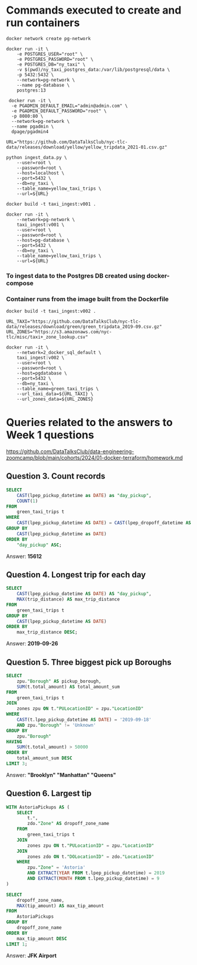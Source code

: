 # Commands executed to create and run containers

```console
docker network create pg-network
```
```console
docker run -it \
    -e POSTGRES_USER="root" \
    -e POSTGRES_PASSWORD="root" \
    -e POSTGRES_DB="ny_taxi" \
    -v $(pwd)/ny_taxi_postgres_data:/var/lib/postgresql/data \
    -p 5432:5432 \
    --network=pg-network \
    --name pg-database \
    postgres:13

 docker run -it \
  -e PGADMIN_DEFAULT_EMAIL="admin@admin.com" \
  -e PGADMIN_DEFAULT_PASSWORD="root" \
  -p 8080:80 \
  --network=pg-network \
  --name pgadmin \
  dpage/pgadmin4
```
```console
URL="https://github.com/DataTalksClub/nyc-tlc-data/releases/download/yellow/yellow_tripdata_2021-01.csv.gz"

python ingest_data.py \
    --user=root \
    --password=root \
    --host=localhost \
    --port=5432 \
    --db=ny_taxi \
    --table_name=yellow_taxi_trips \
    --url=${URL}
```

```console
docker build -t taxi_ingest:v001 .

docker run -it \
    --network=pg-network \
    taxi_ingest:v001 \
    --user=root \
    --password=root \
    --host=pg-database \
    --port=5432 \
    --db=ny_taxi \
    --table_name=yellow_taxi_trips \
    --url=${URL}
```

### To ingest data to the Postgres DB created using docker-compose 
### Container runs from the image built from the Dockerfile

```console
docker build -t taxi_ingest:v002 .

URL_TAXI="https://github.com/DataTalksClub/nyc-tlc-data/releases/download/green/green_tripdata_2019-09.csv.gz"
URL_ZONES="https://s3.amazonaws.com/nyc-tlc/misc/taxi+_zone_lookup.csv"

docker run -it \
    --network=2_docker_sql_default \
    taxi_ingest:v002 \
    --user=root \
    --password=root \
    --host=pgdatabase \
    --port=5432 \
    --db=ny_taxi \
    --table_name=green_taxi_trips \
    --url_taxi_data=${URL_TAXI} \
    --url_zones_data=${URL_ZONES}
```

# Queries related to the answers to Week 1 questions

https://github.com/DataTalksClub/data-engineering-zoomcamp/blob/main/cohorts/2024/01-docker-terraform/homework.md

## Question 3. Count records

```sql
SELECT
	CAST(lpep_pickup_datetime as DATE) as "day_pickup",
	COUNT(1)
FROM
	green_taxi_trips t
WHERE
    CAST(lpep_pickup_datetime AS DATE) = CAST(lpep_dropoff_datetime AS DATE)
GROUP BY
	CAST(lpep_pickup_datetime as DATE)
ORDER BY 
	"day_pickup" ASC;
```
Answer: **15612**

## Question 4. Longest trip for each day

```sql
SELECT
    CAST(lpep_pickup_datetime AS DATE) AS "day_pickup",
    MAX(trip_distance) AS max_trip_distance
FROM
    green_taxi_trips t 
GROUP BY
    CAST(lpep_pickup_datetime AS DATE)
ORDER BY
    max_trip_distance DESC;
```
Answer: **2019-09-26**

## Question 5. Three biggest pick up Boroughs

```sql
SELECT
    zpu."Borough" AS pickup_borough,
    SUM(t.total_amount) AS total_amount_sum
FROM
    green_taxi_trips t
JOIN
    zones zpu ON t."PULocationID" = zpu."LocationID"
WHERE
    CAST(t.lpep_pickup_datetime AS DATE) = '2019-09-18'
    AND zpu."Borough" != 'Unknown'
GROUP BY
    zpu."Borough"
HAVING
    SUM(t.total_amount) > 50000
ORDER BY
    total_amount_sum DESC
LIMIT 3;
```
Answer: **"Brooklyn" "Manhattan" "Queens"**

## Question 6. Largest tip

```sql
WITH AstoriaPickups AS (
    SELECT
        t.*,
        zdo."Zone" AS dropoff_zone_name
    FROM
        green_taxi_trips t
    JOIN
        zones zpu ON t."PULocationID" = zpu."LocationID"
    JOIN
        zones zdo ON t."DOLocationID" = zdo."LocationID"
    WHERE
        zpu."Zone" = 'Astoria'
        AND EXTRACT(YEAR FROM t.lpep_pickup_datetime) = 2019
        AND EXTRACT(MONTH FROM t.lpep_pickup_datetime) = 9
)

SELECT
    dropoff_zone_name,
    MAX(tip_amount) AS max_tip_amount
FROM
    AstoriaPickups
GROUP BY
    dropoff_zone_name
ORDER BY
    max_tip_amount DESC
LIMIT 1;
```
Answer: **JFK Airport**